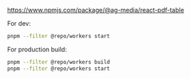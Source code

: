 https://www.npmjs.com/package/@ag-media/react-pdf-table

For dev:

```bash
pnpm --filter @repo/workers start
```

For production build:

```bash
pnpm --filter @repo/workers build
pnpm --filter @repo/workers start
```
